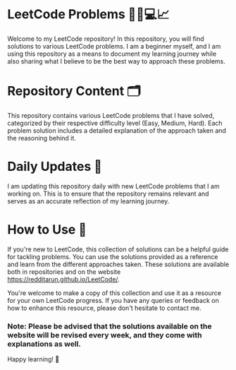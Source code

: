 

# LeetCode Problems 👨‍💻💻📈
Welcome to my LeetCode repository! In this repository, you will find solutions to various LeetCode problems. I am a beginner myself, and I am using this repository as a means to document my learning journey while also sharing what I believe to be the best way to approach these problems.

# Repository Content 🗂️
This repository contains various LeetCode problems that I have solved, categorized by their respective difficulty level (Easy, Medium, Hard). Each problem solution includes a detailed explanation of the approach taken and the reasoning behind it.

# Daily Updates 📆
I am updating this repository daily with new LeetCode problems that I am working on. This is to ensure that the repository remains relevant and serves as an accurate reflection of my learning journey.

# How to Use 🤔
If you're new to LeetCode, this collection of solutions can be a helpful guide for tackling problems. You can use the solutions provided as a reference and learn from the different approaches taken. These solutions are available both in repositories and on the website https://redditarun.github.io/LeetCode/.

You're welcome to make a copy of this collection and use it as a resource for your own LeetCode progress. If you have any queries or feedback on how to enhance this resource, please don't hesitate to contact me.

### Note: Please be advised that the solutions available on the website will be revised every week, and they come with explanations as well.

Happy learning! 🚀
